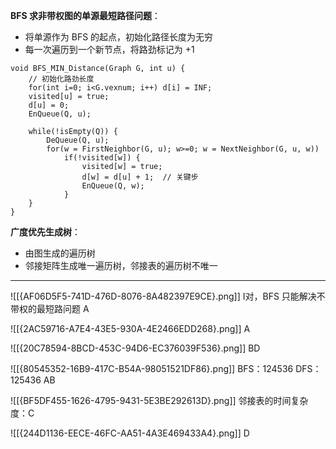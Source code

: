 **BFS 求非带权图的单源最短路径问题**：
- 将单源作为 BFS 的起点，初始化路径长度为无穷
- 每一次遍历到一个新节点，将路劲标记为 +1

```
void BFS_MIN_Distance(Graph G, int u) {
	// 初始化路劲长度
	for(int i=0; i<G.vexnum; i++) d[i] = INF;
	visited[u] = true;
	d[u] = 0;
	EnQueue(Q, u);

	while(!isEmpty(Q)) {
		DeQueue(Q, u);
		for(w = FirstNeighbor(G, u); w>=0; w = NextNeighbor(G, u, w))
			if(!visited[w]) {
				visited[w] = true;
				d[w] = d[u] + 1;  // 关键步
				EnQueue(Q, w);
			}
	}
}
```

**广度优先生成树**：
- 由图生成的遍历树
- 邻接矩阵生成唯一遍历树，邻接表的遍历树不唯一

-------------
![[{AF06D5F5-741D-476D-8076-8A482397E9CE}.png]]
I对，BFS 只能解决不带权的最短路问题
A

![[{2AC59716-A7E4-43E5-930A-4E2466EDD268}.png]]
A

![[{20C78594-8BCD-453C-94D6-EC376039F536}.png]]
BD

![[{80545352-16B9-417C-B54A-98051521DF86}.png]]
BFS：124536
DFS：125436
AB

![[{BF5DF455-1626-4795-9431-5E3BE292613D}.png]]
邻接表的时间复杂度：C

![[{244D1136-EECE-46FC-AA51-4A3E469433A4}.png]]
D